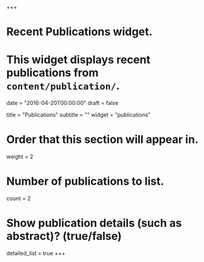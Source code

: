 +++
# Recent Publications widget.
# This widget displays recent publications from `content/publication/`.

date = "2016-04-20T00:00:00"
draft = false

title = "Publications"
subtitle = ""
widget = "publications"

# Order that this section will appear in.
weight = 2

# Number of publications to list.
count = 2

# Show publication details (such as abstract)? (true/false)
detailed_list = true
+++
